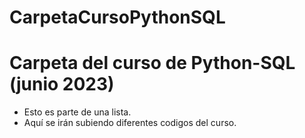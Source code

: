 # CarpetaCursoPythonSQL
# Carpeta del curso de Python-SQL (junio 2023)

* Esto es parte de una lista.
*  Aquí se irán subiendo diferentes codigos del curso.

